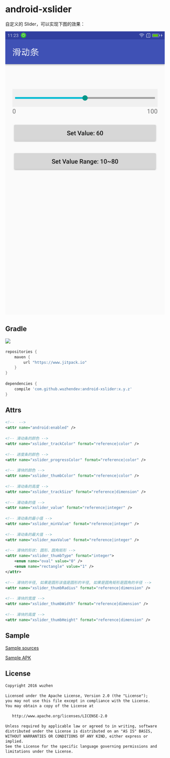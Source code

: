 # android\-xslider

自定义的 Slider，可以实现下图的效果：

![效果图][1]

## Gradle

[![](https://www.jitpack.io/v/wuzhendev/android-xslider.svg)](https://www.jitpack.io/#wuzhendev/android-xslider)

``` groovy
repositories {
    maven {
        url "https://www.jitpack.io"
    }
}

dependencies {
    compile 'com.github.wuzhendev:android-xslider:x.y.z'
}
```

## Attrs

``` xml
<!--  -->
<attr name="android:enabled" />

<!-- 滑动条的颜色 -->
<attr name="xslider_trackColor" format="reference|color" />

<!-- 进度条的颜色 -->
<attr name="xslider_progressColor" format="reference|color" />

<!-- 滑块的颜色 -->
<attr name="xslider_thumbColor" format="reference|color" />

<!-- 滑动条的高度 -->
<attr name="xslider_trackSize" format="reference|dimension" />

<!-- 滑动条的值 -->
<attr name="xslider_value" format="reference|integer" />

<!-- 滑动条的最小值 -->
<attr name="xslider_minValue" format="reference|integer" />

<!-- 滑动条的最大值 -->
<attr name="xslider_maxValue" format="reference|integer" />

<!-- 滑块的形状: 圆形、圆角矩形 -->
<attr name="xslider_thumbType" format="integer">
    <enum name="oval" value="0" />
    <enum name="rectangle" value="1" />
</attr>

<!-- 滑块的半径, 如果是圆形该值是圆形的半径, 如果是圆角矩形是圆角的半径 -->
<attr name="xslider_thumbRadius" format="reference|dimension" />

<!-- 滑块的宽度 -->
<attr name="xslider_thumbWidth" format="reference|dimension" />

<!-- 滑块的高度 -->
<attr name="xslider_thumbHeight" format="reference|dimension" />
```

## Sample

[Sample sources][2]

[Sample APK](https://github.com/wuzhendev/android-xslider/raw/master/assets/XSlider_Demo_v1_0_0.apk)

## License

```
Copyright 2016 wuzhen

Licensed under the Apache License, Version 2.0 (the "License");
you may not use this file except in compliance with the License.
You may obtain a copy of the License at

   http://www.apache.org/licenses/LICENSE-2.0

Unless required by applicable law or agreed to in writing, software
distributed under the License is distributed on an "AS IS" BASIS,
WITHOUT WARRANTIES OR CONDITIONS OF ANY KIND, either express or implied.
See the License for the specific language governing permissions and
limitations under the License.
```

[1]: ./assets/1.jpg
[2]: ./samples
